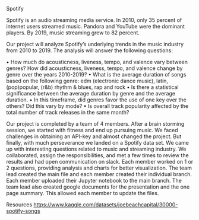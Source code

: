 Spotify

Spotify is an audio streaming media service. In 2010, only 35 percent of internet users streamed music. Pandora and YouTube were the dominant players. By 2019, music streaming grew to 82 percent.

 Our project will analyze Spotify’s underlying trends in the music industry from 2010 to 2019. The analysis will answer the following questions:
 
•	How much do acousticness, liveness, tempo, and valence vary between genres? How did acousticness, liveness, tempo, and valence change by genre over the years 2010-2019?
•	What is the average duration of songs based on the following genre: edm (electronic dance music), latin, (pop)popular, (r&b) rhythm & blues, rap and rock
•	Is there a statistical significance between the average duration by genre and the average duration.
•	In this timeframe, did genres favor the use of one key over the others? Did this vary by mode?
•	Is overall track popularity affected by the total number of track releases in the same month?

Our project is completed by a team of 4 members. After a brain storming session, we started with fitness and end up pursuing music. We faced challenges in obtaining an API-key and almost changed the project. But finally, with much perseverance we landed on a Spotify data set. We came up with interesting questions related to music and streaming industry. We collaborated, assign the responsibilities, and met a few times to review the results and had open communication on slack.
Each member worked on 1 or 2 questions, providing analysis and  charts for better visualization. 
The team lead created the main file and each member created their individual branch. Each member uploaded their Jupyter notebook to the main branch. 
The team lead also created google documents for the presentation and the one page summary. This allowed each member to update the files. 


Resources
https://www.kaggle.com/datasets/joebeachcapital/30000-spotify-songs


